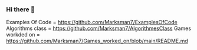 ### Hi there 👋
Examples Of Code = https://github.com/Marksman7/ExamplesOfCode                                                              
Algorithms class = https://github.com/Marksman7/AlgorithmesClass
Games workded on = https://github.com/Marksman7/Games_worked_on/blob/main/README.md

<!--
**Marksman7/Marksman7** is a ✨ _special_ ✨ repository because its `README.md` (this file) appears on your GitHub profile.

Here are some ideas to get you started:

- 🔭 I’m currently working on how to animat a transformer.
- 🌱 I’m currently learning F# and python.
- 👯 I’m looking to collaborate on something that includes progragming or 3d modeling.
- 🤔 I’m looking for help with networking.
- 💬 Ask me about anything.
- ⚡ Fun fact: I play R.T.S. games such as dawn of war and company of heros.
-->
